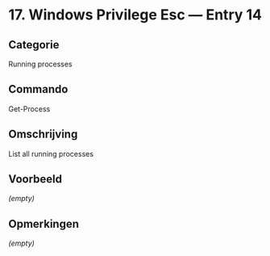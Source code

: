 # 17. Windows Privilege Esc — Entry 14

## Categorie

Running processes

## Commando

Get-Process

## Omschrijving

List all running processes

## Voorbeeld

_(empty)_

## Opmerkingen

_(empty)_

